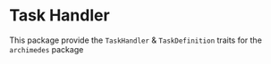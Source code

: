 # Task Handler

This package provide the `TaskHandler` & `TaskDefinition` traits for the `archimedes` package
